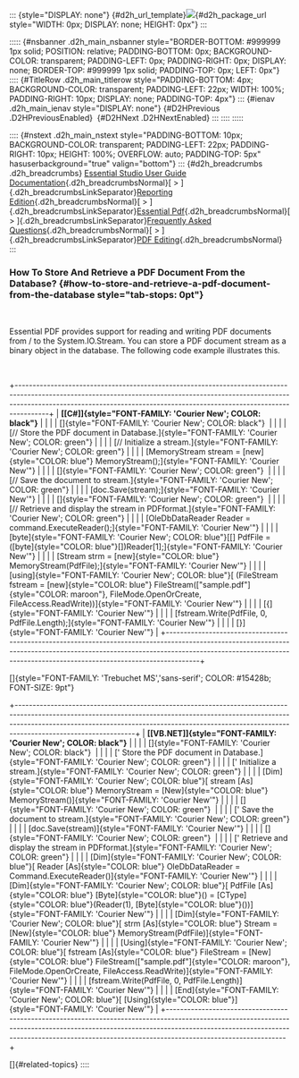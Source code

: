 ::: {style="DISPLAY: none"}
[](ms-xhelp:///?Id=d2h_url_template){#d2h_url_template}![](!package_url!){#d2h_package_url style="WIDTH: 0px; DISPLAY: none; HEIGHT: 0px"}
:::

::::: {#nsbanner .d2h_main_nsbanner style="BORDER-BOTTOM: #999999 1px solid; POSITION: relative; PADDING-BOTTOM: 0px; BACKGROUND-COLOR: transparent; PADDING-LEFT: 0px; PADDING-RIGHT: 0px; DISPLAY: none; BORDER-TOP: #999999 1px solid; PADDING-TOP: 0px; LEFT: 0px"}
:::: {#TitleRow .d2h_main_titlerow style="PADDING-BOTTOM: 4px; BACKGROUND-COLOR: transparent; PADDING-LEFT: 22px; WIDTH: 100%; PADDING-RIGHT: 10px; DISPLAY: none; PADDING-TOP: 4px"}
::: {#ienav .d2h_main_ienav style="DISPLAY: none"}
[](ms-xhelp:///?Id=7c49f7ec-c075-4124-bbe7-e86233755f5f){#D2HPrevious .D2HPreviousEnabled}  [](ms-xhelp:///?Id=e0963c3e-d18d-4372-bd50-5a2931d5bd8e){#D2HNext .D2HNextEnabled}
:::
::::
:::::

:::: {#nstext .d2h_main_nstext style="PADDING-BOTTOM: 10px; BACKGROUND-COLOR: transparent; PADDING-LEFT: 22px; PADDING-RIGHT: 10px; HEIGHT: 100%; OVERFLOW: auto; PADDING-TOP: 5px" hasuserbackground="true" valign="bottom"}
::: {#d2h_breadcrumbs .d2h_breadcrumbs}
[Essential Studio User Guide Documentation](ms-xhelp:///?Id=12457748-09e3-4d74-a240-8e049cedf030){.d2h_breadcrumbsNormal}[ \> ]{.d2h_breadcrumbsLinkSeparator}[Reporting Edition](ms-xhelp:///?Id=027aa5b6-6676-4f93-ad23-c20e8c45792e){.d2h_breadcrumbsNormal}[ \> ]{.d2h_breadcrumbsLinkSeparator}[Essential Pdf](ms-xhelp:///?Id=22756092-3da5-4797-9514-dab0617c6902){.d2h_breadcrumbsNormal}[ \> ]{.d2h_breadcrumbsLinkSeparator}[Frequently Asked Questions](ms-xhelp:///?Id=ca78a5c9-c63a-4368-878c-fa18338e0b19){.d2h_breadcrumbsNormal}[ \> ]{.d2h_breadcrumbsLinkSeparator}[PDF Editing](ms-xhelp:///?Id=143c0997-6cd3-4daa-9060-6be730784dc4){.d2h_breadcrumbsNormal}
:::

### How To Store And Retrieve a PDF Document From the Database? {#how-to-store-and-retrieve-a-pdf-document-from-the-database style="tab-stops: 0pt"}

 

Essential PDF provides support for reading and writing PDF documents from / to the System.IO.Stream. You can store a PDF document stream as a binary object in the database. The following code example illustrates this.

 

+---------------------------------------------------------------------------------------------------------------------------------------------------------------------------------------------------------------------------------------------------+
| **[\[C#\]]{style="FONT-FAMILY: 'Courier New'; COLOR: black"}**                                                                                                                                                                                    |
|                                                                                                                                                                                                                                                   |
| []{style="FONT-FAMILY: 'Courier New'; COLOR: black"}                                                                                                                                                                                              |
|                                                                                                                                                                                                                                                   |
| [// Store the PDF document in Database.]{style="FONT-FAMILY: 'Courier New'; COLOR: green"}                                                                                                                                                        |
|                                                                                                                                                                                                                                                   |
| [// Initialize a stream.]{style="FONT-FAMILY: 'Courier New'; COLOR: green"}                                                                                                                                                                       |
|                                                                                                                                                                                                                                                   |
| [MemoryStream stream = [new]{style="COLOR: blue"} MemoryStream();]{style="FONT-FAMILY: 'Courier New'"}                                                                                                                                            |
|                                                                                                                                                                                                                                                   |
| []{style="FONT-FAMILY: 'Courier New'; COLOR: green"}                                                                                                                                                                                              |
|                                                                                                                                                                                                                                                   |
| [// Save the document to stream.]{style="FONT-FAMILY: 'Courier New'; COLOR: green"}                                                                                                                                                               |
|                                                                                                                                                                                                                                                   |
| [doc.Save(stream);]{style="FONT-FAMILY: 'Courier New'"}                                                                                                                                                                                           |
|                                                                                                                                                                                                                                                   |
| []{style="FONT-FAMILY: 'Courier New'; COLOR: green"}                                                                                                                                                                                              |
|                                                                                                                                                                                                                                                   |
| [// Retrieve and display the stream in PDFformat.]{style="FONT-FAMILY: 'Courier New'; COLOR: green"}                                                                                                                                              |
|                                                                                                                                                                                                                                                   |
| [OleDbDataReader Reader = command.ExecuteReader();]{style="FONT-FAMILY: 'Courier New'"}                                                                                                                                                           |
|                                                                                                                                                                                                                                                   |
| [byte]{style="FONT-FAMILY: 'Courier New'; COLOR: blue"}[\[\] PdfFile = ([byte]{style="COLOR: blue"}\[\])Reader\[1\];]{style="FONT-FAMILY: 'Courier New'"}                                                                                         |
|                                                                                                                                                                                                                                                   |
| [Stream strm = [new]{style="COLOR: blue"} MemoryStream(PdfFile);]{style="FONT-FAMILY: 'Courier New'"}                                                                                                                                             |
|                                                                                                                                                                                                                                                   |
| [using]{style="FONT-FAMILY: 'Courier New'; COLOR: blue"}[ (FileStream fstream = [new]{style="COLOR: blue"} FileStream([\"sample.pdf\"]{style="COLOR: maroon"}, FileMode.OpenOrCreate, FileAccess.ReadWrite))]{style="FONT-FAMILY: 'Courier New'"} |
|                                                                                                                                                                                                                                                   |
| [{]{style="FONT-FAMILY: 'Courier New'"}                                                                                                                                                                                                           |
|                                                                                                                                                                                                                                                   |
| [fstream.Write(PdfFile, 0, PdfFile.Length);]{style="FONT-FAMILY: 'Courier New'"}                                                                                                                                                                  |
|                                                                                                                                                                                                                                                   |
| [}]{style="FONT-FAMILY: 'Courier New'"}                                                                                                                                                                                                           |
+---------------------------------------------------------------------------------------------------------------------------------------------------------------------------------------------------------------------------------------------------+

[]{style="FONT-FAMILY: 'Trebuchet MS','sans-serif'; COLOR: #15428b; FONT-SIZE: 9pt"} 

+---------------------------------------------------------------------------------------------------------------------------------------------------------------------------------------------------------------------------------------------------------------------------+
| **[\[VB.NET\]]{style="FONT-FAMILY: 'Courier New'; COLOR: black"}**                                                                                                                                                                                                        |
|                                                                                                                                                                                                                                                                           |
| []{style="FONT-FAMILY: 'Courier New'; COLOR: black"}                                                                                                                                                                                                                      |
|                                                                                                                                                                                                                                                                           |
| [\' Store the PDF document in Database.]{style="FONT-FAMILY: 'Courier New'; COLOR: green"}                                                                                                                                                                                |
|                                                                                                                                                                                                                                                                           |
| [\' Initialize a stream.]{style="FONT-FAMILY: 'Courier New'; COLOR: green"}                                                                                                                                                                                               |
|                                                                                                                                                                                                                                                                           |
| [Dim]{style="FONT-FAMILY: 'Courier New'; COLOR: blue"}[ stream [As]{style="COLOR: blue"} MemoryStream = [New]{style="COLOR: blue"} MemoryStream()]{style="FONT-FAMILY: 'Courier New'"}                                                                                    |
|                                                                                                                                                                                                                                                                           |
| []{style="FONT-FAMILY: 'Courier New'; COLOR: green"}                                                                                                                                                                                                                      |
|                                                                                                                                                                                                                                                                           |
| [\' Save the document to stream.]{style="FONT-FAMILY: 'Courier New'; COLOR: green"}                                                                                                                                                                                       |
|                                                                                                                                                                                                                                                                           |
| [doc.Save(stream)]{style="FONT-FAMILY: 'Courier New'"}                                                                                                                                                                                                                    |
|                                                                                                                                                                                                                                                                           |
| []{style="FONT-FAMILY: 'Courier New'; COLOR: green"}                                                                                                                                                                                                                      |
|                                                                                                                                                                                                                                                                           |
| [\' Retrieve and display the stream in PDFformat.]{style="FONT-FAMILY: 'Courier New'; COLOR: green"}                                                                                                                                                                      |
|                                                                                                                                                                                                                                                                           |
| [Dim]{style="FONT-FAMILY: 'Courier New'; COLOR: blue"}[ Reader [As]{style="COLOR: blue"} OleDbDataReader = Command.ExecuteReader()]{style="FONT-FAMILY: 'Courier New'"}                                                                                                   |
|                                                                                                                                                                                                                                                                           |
| [Dim]{style="FONT-FAMILY: 'Courier New'; COLOR: blue"}[ PdfFile [As]{style="COLOR: blue"} [Byte]{style="COLOR: blue"}() = [CType]{style="COLOR: blue"}(Reader(1), [Byte]{style="COLOR: blue"}())]{style="FONT-FAMILY: 'Courier New'"}                                     |
|                                                                                                                                                                                                                                                                           |
| [Dim]{style="FONT-FAMILY: 'Courier New'; COLOR: blue"}[ strm [As]{style="COLOR: blue"} Stream = [New]{style="COLOR: blue"} MemoryStream(PdfFile)]{style="FONT-FAMILY: 'Courier New'"}                                                                                     |
|                                                                                                                                                                                                                                                                           |
| [Using]{style="FONT-FAMILY: 'Courier New'; COLOR: blue"}[ fstream [As]{style="COLOR: blue"} FileStream = [New]{style="COLOR: blue"} FileStream([\"sample.pdf\"]{style="COLOR: maroon"}, FileMode.OpenOrCreate, FileAccess.ReadWrite)]{style="FONT-FAMILY: 'Courier New'"} |
|                                                                                                                                                                                                                                                                           |
| [fstream.Write(PdfFile, 0, PdfFile.Length)]{style="FONT-FAMILY: 'Courier New'"}                                                                                                                                                                                           |
|                                                                                                                                                                                                                                                                           |
| [End]{style="FONT-FAMILY: 'Courier New'; COLOR: blue"}[ [Using]{style="COLOR: blue"}]{style="FONT-FAMILY: 'Courier New'"}                                                                                                                                                 |
+---------------------------------------------------------------------------------------------------------------------------------------------------------------------------------------------------------------------------------------------------------------------------+

[]{#related-topics}
::::
